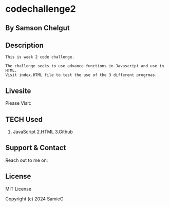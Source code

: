 # codechallenge2

## By Samson Chelgut

## Description
    This is week 2 code challenge. 

    The challenge seeks to use advance functions in Javascript and use in HTML.
    Visit index.HTML file to test the use of the 3 different progrmas.

## Livesite
Please Visit:

## TECH Used
1. JavaScript
2.HTML
3.Github

## Support & Contact
Reach out to me on: 

## License
MIT License

Copyright (c) 2024 SamieC

